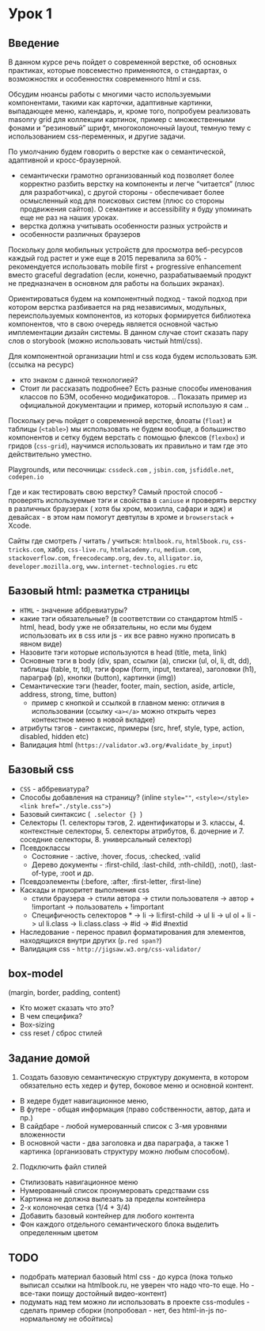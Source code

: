 # Урок 1

## Введение

В данном курсе речь пойдет о современной верстке, об основных практиках, которые повсеместно применяются, о стандартах, о возможностях и особенностях современного html и css.

Обсудим нюансы работы с многими часто используемыми компонентами, такими как карточки, адаптивные картинки, выпадающее меню, календарь, и, кроме того, попробуем реализовать masonry grid для коллекции картинок, пример с множественными фонами и “резиновый” шрифт, многоколоночный layout, темную тему с использованием css-переменных, и другие задачи.

По умолчанию будем говорить о верстке как о семантической, адаптивной и кросс-браузерной.

- семантически грамотно организованный код позволяет более корректно разбить верстку на компоненты и легче “читается” (плюс для разработчика), с другой стороны - обеспечивает более осмысленный код для поисковых систем (плюс со стороны продвижения сайтов). О семантике и accessibility я буду упоминать еще не раз на наших уроках.
- верстка должна учитывать особенности разных устройств и
- особенности различных браузеров

Поскольку доля мобильных устройств для просмотра веб-ресурсов каждый год растет и уже еще в 2015 перевалила за 60% - рекомендуется использовать mobile first + progressive enhancement вместо graceful degradation (если, конечно, разрабатываемый продукт не предназначен в основном для работы на больших экранах).

Ориентироваться будем на компонентный подход - такой подход при котором верстка разбивается на ряд независимых, модульных, переиспользуемых компонентов, из которых формируется библиотека компонентов, что в свою очередь является основной частью имплементации дизайн системы. В данном случае стоит сказать пару слов о storybook (можно использовать чистый html/css).

Для компонентной организации html и css кода будем использовать `БЭМ`.
(ссылка на ресурс)

- кто знаком с данной технологией?
- Стоит ли рассказать подробнее?
  Есть разные способы именования классов по БЭМ, особенно модификаторов. .. Показать пример из официальной документации и пример, который использую я сам ..

Поскольку речь пойдет о современной верстке, флоаты (`float`) и таблицы (`<table>`) мы использовать не будем вообще, а большинство компонентов и сетку будем верстать с помощью флексов (`flexbox`) и гридов (`css-grid`), научимся использовать их правильно и там где это действительно уместно.

Playgrounds, или песочницы: `cssdeck.com` , `jsbin.com`, `jsfiddle.net`, `codepen.io`

Где и как тестировать свою верстку? Самый простой способ - проверять используемые тэги и свойства в `caniuse` и проверять верстку в различных браузерах ( хотя бы хром, мозилла, сафари и эдж) и девайсах - в этом нам помогут девтулзы в хроме и `browserstack` + Xcode.

Сайты где смотреть / читать / учиться:
`htmlbook.ru`, `html5book.ru`, `css-tricks.com`, хабр, `css-live.ru`, `htmlacademy.ru`, `medium.com`, `stackoverflow.com`, `freecodecamp.org`, `dev.to`, `alligator.io`, `developer.mozilla.org`, `www.internet-technologies.ru` etc

## Базовый html: разметка страницы

- `HTML` - значение аббревиатуры?
- какие тэги обязательные? (в соответствии со стандартом html5 - html, head, body уже не обязательны, но если мы будем использовать их в css или js - их все равно нужно прописать в явном виде)
- Назовите тэги которые используются в head (title, meta, link)
- Основные тэги в body (div, span, ссылки (a), списки (ul, ol, li, dt, dd), таблицы (table, tr, td), тэги форм (form, input, textarea), заголовки (h1), параграф (p), кнопки (button), картинки (img))
- Семантические тэги (header, footer, main, section, aside, article, address, strong, time, button)
  - пример с кнопкой и ссылкой в главном меню: отличия в использовании (ссылку `<a></a>` можно открыть через контекстное меню в новой вкладке)
- атрибуты тэгов - синтаксис, примеры (src, href, style, type, action, disabled, hidden etc)
- Валидация html (`https://validator.w3.org/#validate_by_input`)

## Базовый css

- `CSS` - аббревиатура?
- Способы добавления на страницу? (inline `style=""`, `<style></style>` `<link href="./style.css">`)
- Базовый синтаксис (<code> .selector {} </code>)
- Селекторы (1. селекторы тэгов, 2. идентификаторы и 3. классы, 4. контекстные селекторы, 5. селекторы атрибутов, 6. дочерние и 7. соседние селекторы, 8. универсальный селектор)
- Псевдоклассы
  - Состояние - :active, :hover, :focus, :checked, :valid
  - Дерево документы - :first-child, :last-child, :nth-child(), :not(), :last-of-type, :root и др.
- Псевдоэлементы (:before, :after, :first-letter, :first-line)
- Каскады и приоритет выполнения css
  - стили браузера -> стили автора -> стили пользователя -> автор + !important -> пользователь + !important
  - Специфичность селекторов \* -> li -> li:first-child -> ul li -> ul ol + li -> ul li.class -> li.class.class -> #id -> #id #nextid
- Наследование - перенос правил форматирования для элементов, находящихся внутри других (`p.red span?`)
- Валидация css - `http://jigsaw.w3.org/css-validator/`

## box-model

(margin, border, padding, content)

- Кто может сказать что это?
- В чем специфика?
- Box-sizing
- css reset / сброс стилей

## Задание домой

1. Создать базовую семантическую структуру документа, в котором обязательно есть хедер и футер, боковое меню и основной контент.

- В хедере будет навигационное меню,
- В футере - общая информация (право собственности, автор, дата и пр.)
- В сайдбаре - любой нумерованный список с 3-мя уровнями вложенности
- В основной части - два заголовка и два параграфа, а также 1 картинка (организовать структуру можно любым способом).

2. Подключить файл стилей

- Стилизовать навигационное меню
- Нумерованный список пронумеровать средствами css
- Картинка не должна вылезать за пределы контейнера
- 2-х колоночная сетка (1/4 + 3/4)
- Добавить базовый контейнер для любого контента
- Фон каждого отдельного семантического блока выделить определенным цветом

## TODO

- подобрать материал базовый html css - до курса (пока только выписал ссылки на htmlbook.ru, не уверен что надо что-то еще. Но - все-таки поищу достойный видео-контент)
- подумать над тем можно ли использовать в проекте css-modules - сделать пример сборки (попробовал - нет, без html-in-js по-нормальному не обойтись)
